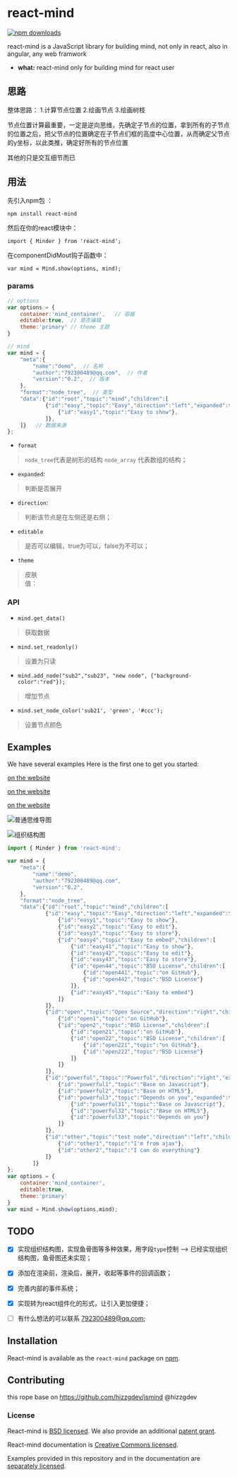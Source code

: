 # react-mind
[![npm downloads](https://img.shields.io/npm/dt/react-mind.svg?maxAge=2592000)](http://npmjs.com/package/react-mind)

react-mind is a JavaScript library for building mind, not only in react, also in angular, any web framwork

* **what:** react-mind only for building mind for react user

## 思路

整体思路：
1.计算节点位置
2.绘画节点
3.绘画树枝

节点位置计算最重要，一定是逆向思维，先确定子节点的位置，拿到所有的子节点的位置之后，把父节点的位置确定在子节点们框的高度中心位置，从而确定父节点的y坐标，以此类推，确定好所有的节点位置

其他的只是交互细节而已

## 用法

先引入npm包 ：    

`npm install react-mind`   

然后在你的react模块中： 

`import { Minder } from 'react-mind';`

在componentDidMout钩子函数中：

`var mind = Mind.show(options, mind);`

### params
```js
// options
var options = {
    container:'mind_container',   // 容器
    editable:true,  // 是否编辑
    theme:'primary' // theme 主题
}
```

```js
// mind
var mind = {
    "meta":{
        "name":"demo",  // 名称
        "author":"792300489@qq.com",  // 作者
        "version":"0.2",  // 版本
    },
    "format":"node_tree",  // 类型 
    "data":{"id":"root","topic":"mind","children":[
            {"id":"easy","topic":"Easy","direction":"left","expanded":false,"children":[
                {"id":"easy1","topic":"Easy to show"},
            ]},
    ]}   // 数据来源
};

```

* `format`
> `node_tree`代表是树形的结构  `node_array` 代表数组的结构；

* `expanded`:
> 判断是否展开

* `direction`:
> 判断该节点是在左侧还是右侧；

* `editable`
> 是否可以编辑，true为可以，false为不可以；

* `theme`
> 皮肤   
> 值：

### API
- `mind.get_data()`
> 获取数据

- `mind.set_readonly()`
> 设置为只读

- `mind.add_node("sub2","sub23", "new node", {"background-color":"red"});`
> 增加节点

- `mind.set_node_color('sub21', 'green', '#ccc');`
> 设置节点颜色

## Examples

We have several examples  Here is the first one to get you started:

[on the website](https://guimeisang.github.io/react-mind/example/demo1.html)

[on the website](https://guimeisang.github.io/react-mind/example/demo2.html)

[on the website](https://guimeisang.github.io/react-mind/example/demo3.html)


![普通思维导图](http://oi9n0t0p1.bkt.clouddn.com/mind_demo2.png)

![组织结构图](http://oi9n0t0p1.bkt.clouddn.com/react-mind/downMind.png)

```js
import { Minder } from 'react-mind';

var mind = {
    "meta":{
        "name":"demo",
        "author":"792300489@qq.com",
        "version":"0.2",
    },
    "format":"node_tree",
    "data":{"id":"root","topic":"mind","children":[
            {"id":"easy","topic":"Easy","direction":"left","expanded":false,"children":[
                {"id":"easy1","topic":"Easy to show"},
                {"id":"easy2","topic":"Easy to edit"},
                {"id":"easy3","topic":"Easy to store"},
                {"id":"easy4","topic":"Easy to embed","children":[
                    {"id":"easy41","topic":"Easy to show"},
                    {"id":"easy42","topic":"Easy to edit"},
                    {"id":"easy43","topic":"Easy to store"},
                    {"id":"open44","topic":"BSD License","children":[
                        {"id":"open441","topic":"on GitHub"},
                        {"id":"open442","topic":"BSD License"}
                    ]},
                    {"id":"easy45","topic":"Easy to embed"}
                ]}
            ]},
            {"id":"open","topic":"Open Source","direction":"right","children":[
                {"id":"open1","topic":"on GitHub"},
                {"id":"open2","topic":"BSD License","children":[
                    {"id":"open21","topic":"on GitHub"},
                    {"id":"open22","topic":"BSD License","children":[
                        {"id":"open221","topic":"on GitHub"},
                        {"id":"open222","topic":"BSD License"}
                    ]}
                ]}
            ]},
            {"id":"powerful","topic":"Powerful","direction":"right","expanded":false,"children":[
                {"id":"powerful1","topic":"Base on Javascript"},
                {"id":"powerful2","topic":"Base on HTML5"},
                {"id":"powerful3","topic":"Depends on you","expanded":false,"children":[
                    {"id":"powerful31","topic":"Base on Javascript"},
                    {"id":"powerful32","topic":"Base on HTML5"},
                    {"id":"powerful33","topic":"Depends on you"}
                ]}
            ]},
            {"id":"other","topic":"test node","direction":"left","children":[
                {"id":"other1","topic":"I'm from ajax"},
                {"id":"other2","topic":"I can do everything"}
            ]}
        ]}
};
var options = {
    container:'mind_container',
    editable:true,
    theme:'primary'
}
var mind = Mind.show(options,mind);
```

## TODO

- [x] 实现组织结构图，实现鱼骨图等多种效果，用字段`type`控制 --> 已经实现组织结构图，鱼骨图还未实现；
- [x] 添加在渲染前，渲染后，展开，收起等事件的回调函数；
- [x] 完善内部的事件系统；
- [x] 实现转为react组件化的形式，让引入更加便捷；
- [ ] 有什么想法的可以联系 792300489@qq.com;


## Installation

React-mind is available as the `react-mind` package on [npm](https://www.npmjs.com/).

## Contributing
this rope base on https://github.com/hizzgdev/jsmind @hizzgdev

### License

React-mind is [BSD licensed](./LICENSE). We also provide an additional [patent grant](./PATENTS).

React-mind documentation is [Creative Commons licensed](./LICENSE-docs).

Examples provided in this repository and in the documentation are [separately licensed](./LICENSE-examples).

